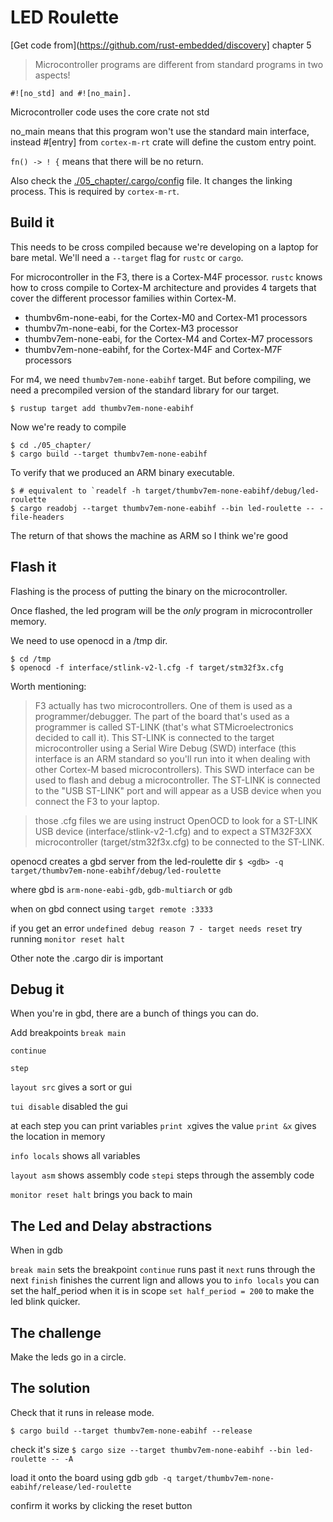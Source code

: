 # LED Roulette

[Get code from](https://github.com/rust-embedded/discovery] chapter 5


> Microcontroller programs are different from standard programs in two aspects! 

```
#![no_std] and #![no_main].
```


Microcontroller code uses the core crate not std

no_main means that this program won't use the standard main interface, instead
#[entry] from `cortex-m-rt` crate will define the custom entry point.

`fn() -> ! {` means that there will be no return.

Also check the [./05_chapter/.cargo/config](.cargo/confid) file.
It changes the linking process.  This is required by `cortex-m-rt`.

## Build it

This needs to be cross compiled because we're developing on a laptop for bare metal.
We'll need a `--target` flag for `rustc` or `cargo`.

For microcontroller in the F3, there is a Cortex-M4F processor.  `rustc` knows how to cross compile
to Cortex-M architecture and provides 4 targets that cover the different processor families within Cortex-M.

- thumbv6m-none-eabi, for the Cortex-M0 and Cortex-M1 processors
- thumbv7m-none-eabi, for the Cortex-M3 processor
- thumbv7em-none-eabi, for the Cortex-M4 and Cortex-M7 processors
- thumbv7em-none-eabihf, for the Cortex-M4F and Cortex-M7F processors

For m4, we need `thumbv7em-none-eabihf` target.  But before compiling, we need a precompiled version 
of the standard library for our target.

`$ rustup target add thumbv7em-none-eabihf`

Now we're ready to compile

```
$ cd ./05_chapter/
$ cargo build --target thumbv7em-none-eabihf
```

To verify that we produced an ARM binary executable.
```
$ # equivalent to `readelf -h target/thumbv7em-none-eabihf/debug/led-roulette
$ cargo readobj --target thumbv7em-none-eabihf --bin led-roulette -- -file-headers
```

The return of that shows the machine as ARM so I think we're good

## Flash it

Flashing is the process of putting the binary on the microcontroller.

Once flashed, the led program will be the _only_ program in microcontroller memory.

We need to use openocd in a /tmp dir.

```
$ cd /tmp
$ openocd -f interface/stlink-v2-l.cfg -f target/stm32f3x.cfg
```

Worth mentioning:

> F3 actually has two microcontrollers. One of them is used as a programmer/debugger. The part of the board that's used as a programmer is called ST-LINK (that's what STMicroelectronics decided to call it). This ST-LINK is connected to the target microcontroller using a Serial Wire Debug (SWD) interface (this interface is an ARM standard so you'll run into it when dealing with other Cortex-M based microcontrollers). This SWD interface can be used to flash and debug a microcontroller. The ST-LINK is connected to the "USB ST-LINK" port and will appear as a USB device when you connect the F3 to your laptop.

> those .cfg files we are using instruct OpenOCD to look for a ST-LINK USB device (interface/stlink-v2-1.cfg) and to expect a STM32F3XX microcontroller (target/stm32f3x.cfg) to be connected to the ST-LINK.

openocd creates a gbd server
from the led-roulette dir
`$ <gdb> -q target/thumbv7em-none-eabihf/debug/led-roulette`

where gbd is `arm-none-eabi-gdb`, `gdb-multiarch` or `gdb`


when on gbd connect using 
`target remote :3333`

if you get an error `undefined debug reason 7 - target needs reset`
try running `monitor reset halt`

Other note the .cargo dir is important

## Debug it

When you're in gbd, there are a bunch of things you can do.

Add breakpoints
`break main`

`continue`

`step`

`layout src` gives a sort or gui

`tui disable` disabled the gui

at each step you can print variables
`print x`gives the value
`print &x` gives the location in memory

`info locals` shows all variables

`layout asm` shows assembly code
`stepi` steps through the assembly code

`monitor reset halt` brings you back to main


## The Led and Delay abstractions


When in gdb

`break main` sets the breakpoint
`continue` runs past it 
`next` runs through the next
`finish` finishes the current lign and allows you to `info locals`
you can set the half_period when it is in scope
`set half_period = 200` to make the led blink quicker.

## The challenge

Make the leds go in a circle.

## The solution

Check that it runs in release mode.

`$ cargo build --target thumbv7em-none-eabihf --release`

check it's size
`$ cargo size --target thumbv7em-none-eabihf --bin led-roulette -- -A`

load it onto the board using gdb
`gdb -q target/thumbv7em-none-eabihf/release/led-roulette`

confirm it works by clicking the reset button
